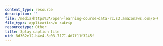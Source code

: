 ```yaml
---
content_type: resource
description: ''
file: /media/https%3A/open-learning-course-data-rc.s3.amazonaws.com/6-004-computation-structures-spring-2017/8d362e12b4e43e0371774d7f11f3245f_q38KAGAKORk.srt
file_type: application/x-subrip
resourcetype: Other
title: 3play caption file
uid: 8d362e12-b4e4-3e03-7177-4d7f11f3245f
---
```


